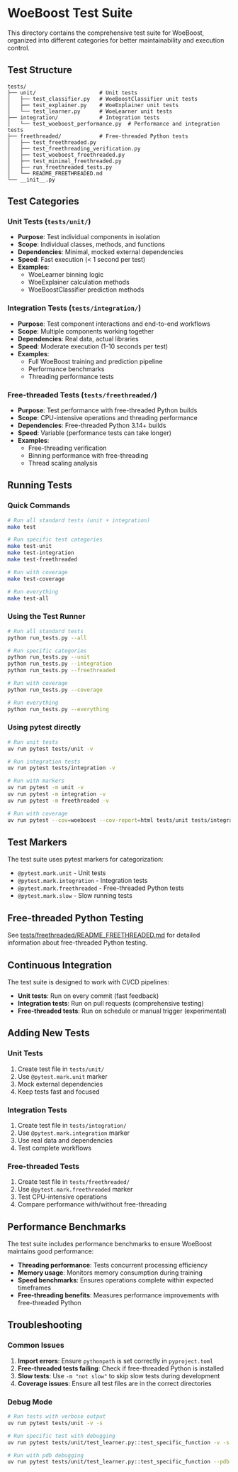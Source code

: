 # WoeBoost Test Suite

This directory contains the comprehensive test suite for WoeBoost, organized into different categories for better maintainability and execution control.

## Test Structure

```
tests/
├── unit/                    # Unit tests
│   ├── test_classifier.py   # WoeBoostClassifier unit tests
│   ├── test_explainer.py    # WoeExplainer unit tests
│   └── test_learner.py      # WoeLearner unit tests
├── integration/             # Integration tests
│   └── test_woeboost_performance.py  # Performance and integration tests
├── freethreaded/            # Free-threaded Python tests
│   ├── test_freethreaded.py
│   ├── test_freethreading_verification.py
│   ├── test_woeboost_freethreaded.py
│   ├── test_minimal_freethreaded.py
│   ├── run_freethreaded_tests.py
│   └── README_FREETHREADED.md
└── __init__.py
```

## Test Categories

### Unit Tests (`tests/unit/`)
- **Purpose**: Test individual components in isolation
- **Scope**: Individual classes, methods, and functions
- **Dependencies**: Minimal, mocked external dependencies
- **Speed**: Fast execution (< 1 second per test)
- **Examples**: 
  - WoeLearner binning logic
  - WoeExplainer calculation methods
  - WoeBoostClassifier prediction methods

### Integration Tests (`tests/integration/`)
- **Purpose**: Test component interactions and end-to-end workflows
- **Scope**: Multiple components working together
- **Dependencies**: Real data, actual libraries
- **Speed**: Moderate execution (1-10 seconds per test)
- **Examples**:
  - Full WoeBoost training and prediction pipeline
  - Performance benchmarks
  - Threading performance tests

### Free-threaded Tests (`tests/freethreaded/`)
- **Purpose**: Test performance with free-threaded Python builds
- **Scope**: CPU-intensive operations and threading performance
- **Dependencies**: Free-threaded Python 3.14+ builds
- **Speed**: Variable (performance tests can take longer)
- **Examples**:
  - Free-threading verification
  - Binning performance with free-threading
  - Thread scaling analysis

## Running Tests

### Quick Commands

```bash
# Run all standard tests (unit + integration)
make test

# Run specific test categories
make test-unit
make test-integration
make test-freethreaded

# Run with coverage
make test-coverage

# Run everything
make test-all
```

### Using the Test Runner

```bash
# Run all standard tests
python run_tests.py --all

# Run specific categories
python run_tests.py --unit
python run_tests.py --integration
python run_tests.py --freethreaded

# Run with coverage
python run_tests.py --coverage

# Run everything
python run_tests.py --everything
```

### Using pytest directly

```bash
# Run unit tests
uv run pytest tests/unit -v

# Run integration tests
uv run pytest tests/integration -v

# Run with markers
uv run pytest -m unit -v
uv run pytest -m integration -v
uv run pytest -m freethreaded -v

# Run with coverage
uv run pytest --cov=woeboost --cov-report=html tests/unit tests/integration
```

## Test Markers

The test suite uses pytest markers for categorization:

- `@pytest.mark.unit` - Unit tests
- `@pytest.mark.integration` - Integration tests
- `@pytest.mark.freethreaded` - Free-threaded Python tests
- `@pytest.mark.slow` - Slow running tests

## Free-threaded Python Testing

See [tests/freethreaded/README_FREETHREADED.md](freethreaded/README_FREETHREADED.md) for detailed information about free-threaded Python testing.

## Continuous Integration

The test suite is designed to work with CI/CD pipelines:

- **Unit tests**: Run on every commit (fast feedback)
- **Integration tests**: Run on pull requests (comprehensive testing)
- **Free-threaded tests**: Run on schedule or manual trigger (experimental)

## Adding New Tests

### Unit Tests
1. Create test file in `tests/unit/`
2. Use `@pytest.mark.unit` marker
3. Mock external dependencies
4. Keep tests fast and focused

### Integration Tests
1. Create test file in `tests/integration/`
2. Use `@pytest.mark.integration` marker
3. Use real data and dependencies
4. Test complete workflows

### Free-threaded Tests
1. Create test file in `tests/freethreaded/`
2. Use `@pytest.mark.freethreaded` marker
3. Test CPU-intensive operations
4. Compare performance with/without free-threading

## Performance Benchmarks

The test suite includes performance benchmarks to ensure WoeBoost maintains good performance:

- **Threading performance**: Tests concurrent processing efficiency
- **Memory usage**: Monitors memory consumption during training
- **Speed benchmarks**: Ensures operations complete within expected timeframes
- **Free-threading benefits**: Measures performance improvements with free-threaded Python

## Troubleshooting

### Common Issues

1. **Import errors**: Ensure `pythonpath` is set correctly in `pyproject.toml`
2. **Free-threaded tests failing**: Check if free-threaded Python is installed
3. **Slow tests**: Use `-m "not slow"` to skip slow tests during development
4. **Coverage issues**: Ensure all test files are in the correct directories

### Debug Mode

```bash
# Run tests with verbose output
uv run pytest tests/unit -v -s

# Run specific test with debugging
uv run pytest tests/unit/test_learner.py::test_specific_function -v -s

# Run with pdb debugging
uv run pytest tests/unit/test_learner.py::test_specific_function --pdb
```
